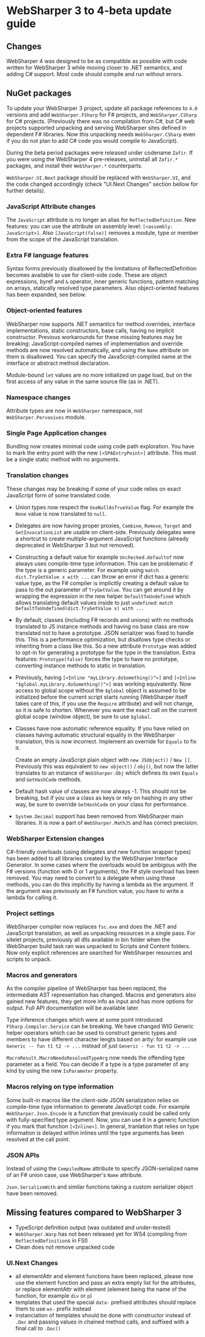 # WebSharper 3 to 4-beta update guide

## Changes

WebSharper 4 was designed to be as compatible as possible with code written for WebSharper 3 while moving
closer to .NET semantics, and adding C# support.
Most code should compile and run without errors.

## NuGet packages

To update your WebSharper 3 project, update all package references to `4.0` versions and
add `WebSharper.FSharp` for F# projects, and `WebSharper.CSharp` for C# projects.
(Previously there was no compilation from C#, but C# web projects supported unpacking and serving
WebSharper sites defined in dependent F# libraries. Now this unpacking needs `WebSharper.CSharp`
even if you do not plan to add C# code you would compile to JavaScript).

During the beta period packages were released under codename `Zafir`.
If you were using the WebSharper 4 pre-releases, uninstall all `Zafir.*`
packages, and install their `WebSharper.*` counterparts.

`WebSharper.UI.Next` package should be replaced with `WebSharper.UI`, and the code changed accordingly (check "UI.Next Changes" section bellow for further details).

### JavaScript Attribute changes

The `JavaScript` attribute is no longer an alias for `ReflectedDefinition`.
New features: you can use the attribute on assembly level: `[<assembly: JavaScript>]`. 
Also `[JavaScript(false)]` removes a module, type or member from the scope of the JavaScript translation.

### Extra F# language features

Syntax forms previously disallowed by the limitations of ReflectedDefinition becomes available to use for client-side code.
These are object expressions, byref and `&` operator, inner generic functions, pattern matching on arrays, statically resolved type parameters.
Also object-oriented features has been expanded, see below.

### Object-oriented features

WebSharper now supports .NET semantics for method overrides, interface implementations, static constructors,
base calls, having no implicit constructor.
Previous workarounds for these missing features may be breaking:
JavaScript-compiled names of implementation and override methods are now resolved automatically, and using the `Name` attribute on them is disallowed.
You can specify the JavaScript-compiled name at the interface or abstract method declaration.

Module-bound `let` values are no more initialized on page load, but on the first access of any value in the same source file (as in .NET).

### Namespace changes

Attribute types are now in `WebSharper` namespace, not `WebSharper.Pervasives` module.

### Single Page Application changes

Bundling now creates minimal code using code path exploration.
You have to mark the entry point with the new `[<SPAEntryPoint>]` attribute.
This must be a single static method with no arguments.

### Translation changes

These changes may be breaking if some of your code relies on exact JavaScript form of some translated code.

* Union types now respect the `UseNullAsTrueValue` flag.
For example the `None` value is now translated to `null`.

* Delegates are now having proper proxies, `Combine`, `Remove`, `Target` and `GetInvocationList` are usable on client-side.
Previously delegates were a shortcut to create multiple-argument JavaScript functions (already deprecated in WebSharper 3 but not removed). 

* Constructing a default value for example `Unchecked.defaultof` now always uses compile-time type information.
This can be problematic if the type is a generic parameter. For example using `match dict.TryGetValue x with ...`
can throw an error if dict has a generic value type, as the F# compiler is implicitly creating a default value
to pass to the out parameter of `TryGetValue`. You can get around it by wrapping the expression in the new
helper `DefaultToUndefined` which allows translating default values inside to just `undefined`:
`match DefaultToUndefined(dict.TryGetValue x) with ...`

* By default, classes (including F# records and unions) with no methods translated to JS instance methods and
having no base class are now translated not to have a prototype. JSON serializer was fixed to handle this.
This is a performance optimization, but disallows type checks or inheriting from a class like this. So a new
attribute `Prototype` was added to opt-in for generating a prototype for the type in the translation. Extra
features: `Prototype(false)` forces the type to have no prototype, converting instance methods to static in
translation.

* Previously, having `[<Inline "myLibrary.doSomething()">]` and `[<Inline "$global.myLibrary.doSomething()">]`
was working equivalently. Now access to global scope without the `$global` object is assumed to be initialized
before the current script starts running (WebSharper itself takes care of this, if you use the `Require`
attribute) and will not change, so it is safe to shorten. Whenever you want the exact call on the current
global scope (window object), be sure to use `$global`.

* Classes have now automatic reference equality. If you have relied on classes having automatic structural equality
in the WebSharper translation, this is now incorrect. Implement an override for `Equals` to fix it.

    Create an empty JavaScript plain object with `new JSObject()` / `New []`. Previously this was equivalent to `new
object()` / `obj()`, but now the latter translates to an instance of `WebSharper.Obj` which defines its own
`Equals` and `GetHashCode` methods.

* Default hash value of classes are now always -1. This should not be breaking, but if you use a class as keys
or rely on hashing in any other way, be sure to override `GetHashCode` on your class for performance.

* `System.Decimal` support has been removed from WebSharper main libraries. It is now a part of
`WebSharper.MathJS` and has correct precision.

### WebSharper Extension changes

C#-friendly overloads (using delegates and new function wrapper types) has been added to all libraries created by the WebSharper Interface Generator.
In some cases where the overloads would be ambigous with the F# versions (function with 0 or 1 arguments), the F# style overload has been removed.
You may need to convert to a delegate when using these methods, you can do this implicitly by having a lambda as the argument.
If the argument was previously an F# function value, you have to write a lambda for calling it.

### Project settings

WebSharper compiler now replaces `fsc.exe` and does the .NET and JavaScript translation, as well as unpacking resources in a single pass.
For sitelet projects, previously all dlls available in bin folder when the WebSharper build task ran was unpacked to Scripts and Content folders.
Now only explicit references are searched for WebSharper resources and scripts to unpack.

### Macros and generators

As the compiler pipeline of WebSharper has been replaced, the intermediate AST representation has changed.
Macros and generators also gained new features, they get more info as input and has more options for output.
Full API documentation will be available later.

Type inference changes which were at some point introduced `FSharp.Compiler.Service` can be breaking.
We have changed WIG Generic helper operators which can be used to construct generic types and members
to have different character lengts based on arity: for example use `Generic -- fun t1 t2 -> ...`
instead of just `Generic - fun t1 t2 -> ...`

`MacroResult.MacroNeedsResolvedTypeArg` now needs the offending type parameter as a field. You can decide
if a type is a type parameter of any kind by using the new `IsParameter` property.

### Macros relying on type information

Some built-in macros like the client-side JSON serialization relies on compile-time type information to generate JavaScript code.
For example `WebSharper.Json.Encode` is a function that previously could be called only with fully-specified type argument.
Now, you can use it in a generic function if you mark that function `[<Inline>]`.
In general, tranlation that relies on type information is delayed within inlines until the type arguments has been resolved at the call point.

### JSON APIs

Instead of using the `CompiledName` attribute to specify JSON-serialized name of an F# union case, use WebSharper's `Name` attribute.

`Json.SerializeWith` and similar functions taking a custom serializer object have been removed.
 
## Missing features compared to WebSharper 3

* TypeScript definition output (was outdated and under-tested)
* `WebSharper.Warp` has not been released yet for WS4 (compiling from `ReflectedDefinition`s in FSI)
* Clean does not remove unpacked code 

### UI.Next Changes

* all elementAttr and element functions have been replaced, please now use the element function and pass an extra empty list for the attributes, or replace elementAttr with element (element being the name of the function, for example `div` or `p`)
* templates that used the special `data-` prefixed attributes should replace them to use `ws-` prefix instead
* instanciation of templates should be done with constructor instead of `.Doc` and passing values in chained method calls, and suffixed with a final call to `.Doc()`
